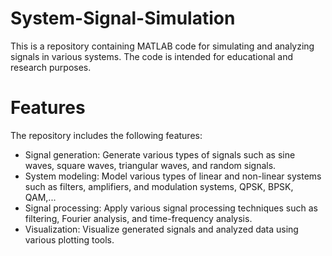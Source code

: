 # System-Signal-Simulation
This is a repository containing MATLAB code for simulating and analyzing signals in various systems. The code is intended for educational and research purposes.

# Features
The repository includes the following features:

- Signal generation: Generate various types of signals such as sine waves, square waves, triangular waves, and random signals.
- System modeling: Model various types of linear and non-linear systems such as filters, amplifiers, and modulation systems, QPSK, BPSK, QAM,...
- Signal processing: Apply various signal processing techniques such as filtering, Fourier analysis, and time-frequency analysis.
- Visualization: Visualize generated signals and analyzed data using various plotting tools.
